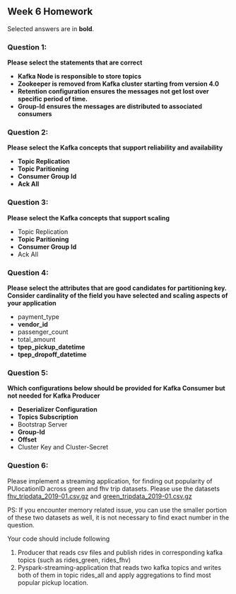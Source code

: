 ## Week 6 Homework 

Selected answers are in **bold**.

### Question 1: 

**Please select the statements that are correct**

- **Kafka Node is responsible to store topics**
- **Zookeeper is removed from Kafka cluster starting from version 4.0**
- **Retention configuration ensures the messages not get lost over specific period of time.**
- **Group-Id ensures the messages are distributed to associated consumers**


### Question 2: 

**Please select the Kafka concepts that support reliability and availability**

- **Topic Replication**
- **Topic Paritioning**
- **Consumer Group Id**
- **Ack All**



### Question 3: 

**Please select the Kafka concepts that support scaling**  

- Topic Replication
- **Topic Paritioning**
- **Consumer Group Id**
- Ack All


### Question 4: 

**Please select the attributes that are good candidates for partitioning key. 
Consider cardinality of the field you have selected and scaling aspects of your application**  

- payment_type
- **vendor_id**
- passenger_count
- total_amount
- **tpep_pickup_datetime**
- **tpep_dropoff_datetime**


### Question 5: 

**Which configurations below should be provided for Kafka Consumer but not needed for Kafka Producer**

- **Deserializer Configuration**
- **Topics Subscription**
- Bootstrap Server
- **Group-Id**
- **Offset**
- Cluster Key and Cluster-Secret


### Question 6:

Please implement a streaming application, for finding out popularity of PUlocationID across green and fhv trip datasets.
Please use the datasets [fhv_tripdata_2019-01.csv.gz](https://github.com/DataTalksClub/nyc-tlc-data/releases/tag/fhv) 
and [green_tripdata_2019-01.csv.gz](https://github.com/DataTalksClub/nyc-tlc-data/releases/tag/green)

PS: If you encounter memory related issue, you can use the smaller portion of these two datasets as well, 
it is not necessary to find exact number in the  question.

Your code should include following
1. Producer that reads csv files and publish rides in corresponding kafka topics (such as rides_green, rides_fhv)
2. Pyspark-streaming-application that reads two kafka topics
   and writes both of them in topic rides_all and apply aggregations to find most popular pickup location.

   